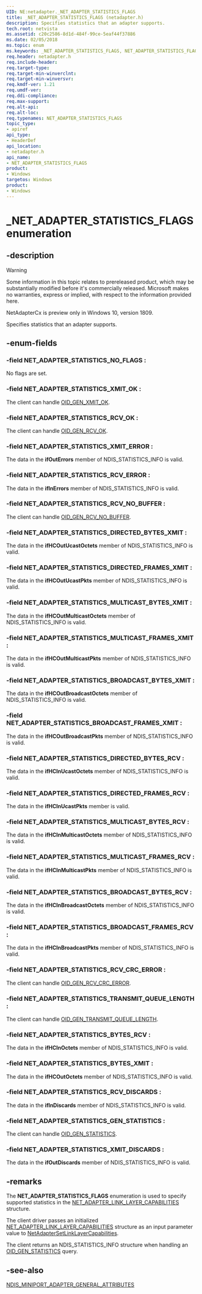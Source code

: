 ```yaml
---
UID: NE:netadapter._NET_ADAPTER_STATISTICS_FLAGS
title: _NET_ADAPTER_STATISTICS_FLAGS (netadapter.h)
description: Specifies statistics that an adapter supports.
tech.root: netvista
ms.assetid: c20c2586-8d1d-484f-99ce-5eaf44f37886
ms.date: 02/05/2018
ms.topic: enum
ms.keywords: _NET_ADAPTER_STATISTICS_FLAGS, NET_ADAPTER_STATISTICS_FLAGS, 
req.header: netadapter.h
req.include-header:
req.target-type:
req.target-min-winverclnt:
req.target-min-winversvr:
req.kmdf-ver: 1.21
req.umdf-ver:
req.ddi-compliance:
req.max-support:
req.alt-api:
req.alt-loc:
req.typenames: NET_ADAPTER_STATISTICS_FLAGS
topic_type: 
- apiref
api_type: 
- HeaderDef
api_location:
- netadapter.h
api_name: 
- NET_ADAPTER_STATISTICS_FLAGS
product:
- Windows
targetos: Windows
product:
- Windows
---
```


# _NET_ADAPTER_STATISTICS_FLAGS enumeration

## -description

> [!WARNING]
> Some information in this topic relates to prereleased product, which may be substantially modified before it's commercially released. Microsoft makes no warranties, express or implied, with respect to the information provided here.
>
> NetAdapterCx is preview only in Windows 10, version 1809.

Specifies statistics that an adapter supports.

## -enum-fields

### -field NET_ADAPTER_STATISTICS_NO_FLAGS : 
No flags are set.

### -field NET_ADAPTER_STATISTICS_XMIT_OK : 
The client can handle [OID_GEN_XMIT_OK](https://docs.microsoft.com/windows-hardware/drivers/network/oid-gen-xmit-ok).

### -field NET_ADAPTER_STATISTICS_RCV_OK : 
The client can handle [OID_GEN_RCV_OK](https://docs.microsoft.com/windows-hardware/drivers/network/oid-gen-rcv-ok).

### -field NET_ADAPTER_STATISTICS_XMIT_ERROR : 
The data in the **ifOutErrors** member of NDIS_STATISTICS_INFO is valid.

### -field NET_ADAPTER_STATISTICS_RCV_ERROR : 
The data in the **ifInErrors** member of NDIS_STATISTICS_INFO is valid.

### -field NET_ADAPTER_STATISTICS_RCV_NO_BUFFER : 
The client can handle [OID_GEN_RCV_NO_BUFFER](https://docs.microsoft.com/windows-hardware/drivers/network/oid-gen-rcv-no-buffer).

### -field NET_ADAPTER_STATISTICS_DIRECTED_BYTES_XMIT : 
The data in the **ifHCOutUcastOctets** member of NDIS_STATISTICS_INFO is valid.

### -field NET_ADAPTER_STATISTICS_DIRECTED_FRAMES_XMIT : 
The data in the **ifHCOutUcastPkts** member of NDIS_STATISTICS_INFO is valid.

### -field NET_ADAPTER_STATISTICS_MULTICAST_BYTES_XMIT : 
The data in the **ifHCOutMulticastOctets** member of NDIS_STATISTICS_INFO is valid.

### -field NET_ADAPTER_STATISTICS_MULTICAST_FRAMES_XMIT : 
The data in the **ifHCOutMulticastPkts** member of NDIS_STATISTICS_INFO is valid.

### -field NET_ADAPTER_STATISTICS_BROADCAST_BYTES_XMIT : 
The data in the **ifHCOutBroadcastOctets** member of NDIS_STATISTICS_INFO is valid.

### -field NET_ADAPTER_STATISTICS_BROADCAST_FRAMES_XMIT : 
The data in the **ifHCOutBroadcastPkts** member of NDIS_STATISTICS_INFO is valid.

### -field NET_ADAPTER_STATISTICS_DIRECTED_BYTES_RCV : 
The data in the **ifHCInUcastOctets** member of NDIS_STATISTICS_INFO is valid.

### -field NET_ADAPTER_STATISTICS_DIRECTED_FRAMES_RCV : 
The data in the **ifHCInUcastPkts** member is valid.

### -field NET_ADAPTER_STATISTICS_MULTICAST_BYTES_RCV : 
The data in the **ifHCInMulticastOctets** member of NDIS_STATISTICS_INFO is valid.

### -field NET_ADAPTER_STATISTICS_MULTICAST_FRAMES_RCV : 
The data in the **ifHCInMulticastPkts** member of NDIS_STATISTICS_INFO is valid.

### -field NET_ADAPTER_STATISTICS_BROADCAST_BYTES_RCV : 
The data in the **ifHCInBroadcastOctets** member of NDIS_STATISTICS_INFO is valid.

### -field NET_ADAPTER_STATISTICS_BROADCAST_FRAMES_RCV : 
The data in the **ifHCInBroadcastPkts** member of NDIS_STATISTICS_INFO is valid.

### -field NET_ADAPTER_STATISTICS_RCV_CRC_ERROR : 
The client can handle [OID_GEN_RCV_CRC_ERROR](https://docs.microsoft.com/windows-hardware/drivers/network/oid-gen-rcv-crc-error).

### -field NET_ADAPTER_STATISTICS_TRANSMIT_QUEUE_LENGTH : 
The client can handle [OID_GEN_TRANSMIT_QUEUE_LENGTH](https://docs.microsoft.com/windows-hardware/drivers/network/oid-gen-rcv-crc-error).

### -field NET_ADAPTER_STATISTICS_BYTES_RCV : 
The data in the **ifHCInOctets** member of NDIS_STATISTICS_INFO is valid.

### -field NET_ADAPTER_STATISTICS_BYTES_XMIT : 
The data in the **ifHCOutOctets** member of NDIS_STATISTICS_INFO is valid.

### -field NET_ADAPTER_STATISTICS_RCV_DISCARDS : 
The data in the **ifInDiscards** member of NDIS_STATISTICS_INFO is valid.

### -field NET_ADAPTER_STATISTICS_GEN_STATISTICS : 
The client can handle [OID_GEN_STATISTICS](https://docs.microsoft.com/windows-hardware/drivers/network/oid-gen-statistics).

### -field NET_ADAPTER_STATISTICS_XMIT_DISCARDS : 
The data in the **ifOutDiscards** member of NDIS_STATISTICS_INFO is valid.


## -remarks

The **NET_ADAPTER_STATISTICS_FLAGS** enumeration is used to specify supported statistics in the [NET_ADAPTER_LINK_LAYER_CAPABILITIES](ns-netadapter-_net_adapter_link_layer_capabilities.md) structure.

The client driver passes an initialized [NET_ADAPTER_LINK_LAYER_CAPABILITIES](ns-netadapter-_net_adapter_link_layer_capabilities.md) structure as an input parameter value to [NetAdapterSetLinkLayerCapabilities](nf-netadapter-netadaptersetlinklayercapabilities.md).

The client returns an NDIS_STATISTICS_INFO structure when handling an [OID_GEN_STATISTICS](https://docs.microsoft.com/windows-hardware/drivers/network/oid-gen-statistics) query.



## -see-also

[NDIS_MINIPORT_ADAPTER_GENERAL_ATTRIBUTES](../ndis/ns-ndis-_ndis_miniport_adapter_general_attributes.md)

